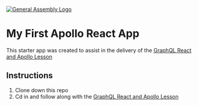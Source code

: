 [![General Assembly Logo](https://camo.githubusercontent.com/1a91b05b8f4d44b5bbfb83abac2b0996d8e26c92/687474703a2f2f692e696d6775722e636f6d2f6b6538555354712e706e67)](https://generalassemb.ly/education/web-development-immersive)

# My First Apollo React App
This starter app was created to assist in the delivery of the [GraphQL React and Apollo Lesson](https://git.generalassemb.ly/DC-WDI/GraphQL/tree/master/graphql-react-and-apollo)

## Instructions
1. Clone down this repo
2. Cd in and follow along with the [GraphQL React and Apollo Lesson](https://git.generalassemb.ly/DC-WDI/GraphQL/tree/master/graphql-react-and-apollo)
